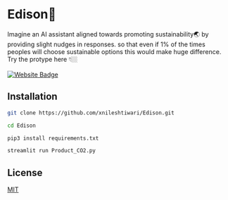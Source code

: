 # Edison🌱

Imagine an AI assistant aligned towards promoting sustainability🌏 by providing slight nudges in responses.
so that even if 1% of the times peoples will choose sustainable options this would make huge difference.
<br/>
Try the protype here 👇🏼 <br/>
<br/>
[![Website Badge](https://img.shields.io/badge/Website-https://edison.streamlit.app/-blue?style=for-the-badge)](https://edison.streamlit.app/)

## Installation

```bash
git clone https://github.com/xnileshtiwari/Edison.git
```
```bash
cd Edison
```
```bash
pip3 install requirements.txt
```

```bash
streamlit run Product_CO2.py
```


## License

[MIT](https://choosealicense.com/licenses/mit/)



